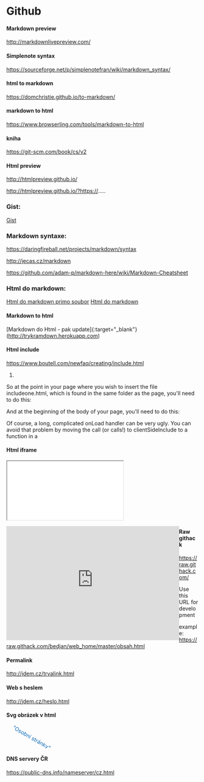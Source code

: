# Github

#### Markdown preview

http://markdownlivepreview.com/

#### Simplenote syntax

https://sourceforge.net/p/simplenotefran/wiki/markdown_syntax/

#### html to markdown

https://domchristie.github.io/to-markdown/

#### markdown to html

https://www.browserling.com/tools/markdown-to-html

#### kniha

https://git-scm.com/book/cs/v2

#### Html preview

http://htmlpreview.github.io/

http://htmlpreview.github.io/?https://.....

### Gist:

[Gist](https://gist.github.com/bedjan)

### Markdown syntaxe:

https://daringfireball.net/projects/markdown/syntax

http://jecas.cz/markdown

https://github.com/adam-p/markdown-here/wiki/Markdown-Cheatsheet

### Html do markdown:

[Html do markdown primo soubor](https://cloudconvert.com/html-to-md)
[Html do markdown](https://domchristie.github.io/to-markdown/)


#### Markdown to html

[Markdown do Html - pak update]{:target="_blank"}(http://trykramdown.herokuapp.com)

#### Html include

https://www.boutell.com/newfaq/creating/include.html

1) 
 So at the point in your page where you wish to insert the file includeone.html, which is found in the same folder as the page, you'll need to do this:

<span id="includeone">
</span>

And at the beginning of the body of your page, you'll need to do this:

<body onLoad="clientSideInclude('includeone', 'includeone.html');">

Of course, a long, complicated onLoad handler can be very ugly. You can avoid that problem by moving the call (or calls!) to clientSideInclude to a function in a <script> element somewhere in the <head> element of the page. Then just call your function from onLoad. 

2) 

<script>
function clientSideInclude(id, url) {
  var req = false;
  // For Safari, Firefox, and other non-MS browsers
  if (window.XMLHttpRequest) {
    try {
      req = new XMLHttpRequest();
    } catch (e) {
      req = false;
    }
  } else if (window.ActiveXObject) {
    // For Internet Explorer on Windows
    try {
      req = new ActiveXObject("Msxml2.XMLHTTP");
    } catch (e) {
      try {
        req = new ActiveXObject("Microsoft.XMLHTTP");
      } catch (e) {
        req = false;
      }
    }
  }
 var element = document.getElementById(id);
 if (!element) {
  alert("Bad id " + id +
   "passed to clientSideInclude." +
   "You need a div or span element " +
   "with this id in your page.");
  return;
 }
  if (req) {
    // Synchronous request, wait till we have it all
    req.open('GET', url, false);
    req.send(null);
    element.innerHTML = req.responseText;
  } else {
    element.innerHTML =
   "Sorry, your browser does not support " +
      "XMLHTTPRequest objects. This page requires " +
      "Internet Explorer 5 or better for Windows, " +
      "or Firefox for any system, or Safari. Other " +
      "compatible browsers may also exist.";
  }
}
</script>  

#### Html iframe 


<iframe style="box-sizing: border-box;-moz-box-sizing: border-box;-webkit-box-sizing: border-box;margin: 0.5% 0.5% 0.5% 

0.5%;padding: 0.5%;" src="https://rawcdn.githack.com/bedjan/web_home/master/foot.html" align="left" frameborder="0" 

width="100%" height="auto" scrolling="no" target="_parent">https://github.com/bedjan/web_home/raw/master/....html</iframe>


<iframe src="http://htmlpreview.github.io/?https://...." align="left"
frameborder="0" width="90%" height="300" scrolling="yes" target="_parent"></iframe>

####  Raw githack

https://raw.githack.com/

Use this URL for development

example: https://raw.githack.com/bedjan/web_home/master/obsah.html

#### Permalink

http://jdem.cz/trvalink.html

#### Web s heslem

http://jdem.cz/heslo.html

#### Svg obrázek v html
<html>
<svg height="60" width="200">
 <text x="0" y="15" fill="#0D6AB7" transform="rotate(30 20,40)">"Osobní stránky"</text>
 váš web prohlížeč obrázek neumí přečíst
</svg>

</html>


#### DNS servery ČR

https://public-dns.info/nameserver/cz.html
